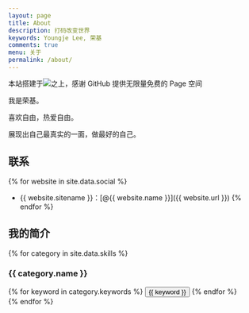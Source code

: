 ```yaml
---
layout: page
title: About
description: 打码改变世界
keywords: Youngje Lee, 荣基
comments: true
menu: 关于
permalink: /about/
---
```

本站搭建于![](https://youngje.me/images/wiki/github-pages.png)之上，感谢 GitHub 提供无限量免费的 Page 空间

我是荣基。

喜欢自由，热爱自由。

展现出自己最真实的一面，做最好的自己。

## 联系

{% for website in site.data.social %}
* {{ website.sitename }}：[@{{ website.name }}]({{ website.url }})
{% endfor %}

## 我的简介

{% for category in site.data.skills %}
### {{ category.name }}
<div class="btn-inline">
{% for keyword in category.keywords %}
<button class="btn btn-outline" type="button">{{ keyword }}</button>
{% endfor %}
</div>
{% endfor %}

